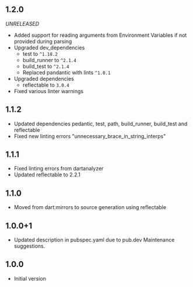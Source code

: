 ## 1.2.0

_UNRELEASED_

- Added support for reading arguments from Environment Variables if not provided during parsing
- Upgraded dev_dependencies
  - test to `^1.18.2`
  - build_runner to `^2.1.4`
  - build_test to `^2.1.4`
  - Replaced pandantic with lints `^1.0.1`
- Upgraded dependencies
  - reflectable to `3.0.4`
- Fixed various linter warnings

## 1.1.2

- Updated dependencies pedantic, test, path, build_runner, build_test and reflectable
- Fixed new linting errors "unnecessary_brace_in_string_interps"

## 1.1.1

- Fixed linting errors from dartanalyzer
- Updated reflectable to 2.2.1

## 1.1.0

- Moved from dart:mirrors to source generation using reflectable

## 1.0.0+1

- Updated description in pubspec.yaml due to pub.dev Maintenance suggestions.

## 1.0.0

- Initial version
